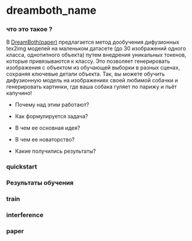 # dreamboth_name

### что это такое ? 
В [DreamBoth(paper)](https://arxiv.org/pdf/2208.12242.pdf "link")  предлагается метод дообучения дифузионных tex2img моделей на маленьком датасете (до 30 изображений одного класса, однотипного объекта) путем внедрения уникальных токенов, которые привязываются к классу. Это позволяет генерировать изображения с объектом из обучающей выборки в разных сценах, сохраняя ключевые детали объекта. Так, вы можете обучить дифузионную модель на изображениях своей любимой собачки и генерировать картинки, где ваша собака гуляет по парижу и пьёт капучино! 

 - Почему над этим работают?

  
 - Как формулируется задача?

 - В чем ее основная идея?
 - В чем ее новаторство?
 - Какие получились результаты?

### quickstart

### Результаты обучения 


### train

### interference 

### paper 
